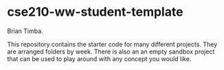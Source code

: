 # cse210-ww-student-template
Brian Timba.

This repository contains the starter code for many different projects. They are arranged folders by week. There is also an an empty sandbox project that can be used to play around with any concept you would like.
